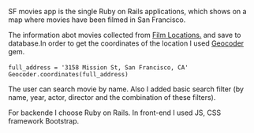 
SF movies app is the single Ruby on Rails applications, which shows on a map where movies have been filmed in San Francisco.

The information abot movies collected from [ Film Locations.](https://data.sfgov.org/Culture-and-Recreation/Film-Locations-in-San-Francisco/yitu-d5am?) and save to database.In order to get the coordinates of the location I used [Geocoder](http://www.rubygeocoder.com/) gem.

  ```full_address = '3158 Mission St, San Francisco, CA'```
  ``` Geocoder.coordinates(full_address)```

  The user can search movie by name. Also I added basic search filter (by name, year, actor, director and the combination of these filters).

  For backende I choose Ruby on Rails.  In front-end I used JS, CSS framework Bootstrap.